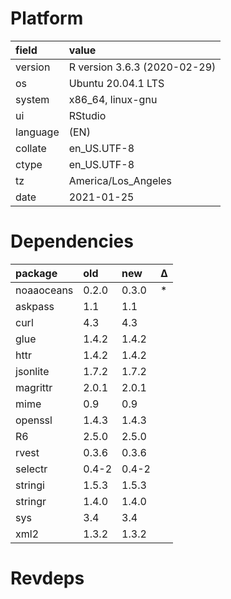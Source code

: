 # Platform

|field    |value                        |
|:--------|:----------------------------|
|version  |R version 3.6.3 (2020-02-29) |
|os       |Ubuntu 20.04.1 LTS           |
|system   |x86_64, linux-gnu            |
|ui       |RStudio                      |
|language |(EN)                         |
|collate  |en_US.UTF-8                  |
|ctype    |en_US.UTF-8                  |
|tz       |America/Los_Angeles          |
|date     |2021-01-25                   |

# Dependencies

|package    |old   |new   |Δ  |
|:----------|:-----|:-----|:--|
|noaaoceans |0.2.0 |0.3.0 |*  |
|askpass    |1.1   |1.1   |   |
|curl       |4.3   |4.3   |   |
|glue       |1.4.2 |1.4.2 |   |
|httr       |1.4.2 |1.4.2 |   |
|jsonlite   |1.7.2 |1.7.2 |   |
|magrittr   |2.0.1 |2.0.1 |   |
|mime       |0.9   |0.9   |   |
|openssl    |1.4.3 |1.4.3 |   |
|R6         |2.5.0 |2.5.0 |   |
|rvest      |0.3.6 |0.3.6 |   |
|selectr    |0.4-2 |0.4-2 |   |
|stringi    |1.5.3 |1.5.3 |   |
|stringr    |1.4.0 |1.4.0 |   |
|sys        |3.4   |3.4   |   |
|xml2       |1.3.2 |1.3.2 |   |

# Revdeps

